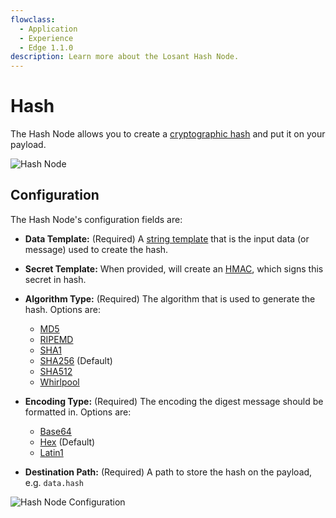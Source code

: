 ```yaml
---
flowclass:
  - Application
  - Experience
  - Edge 1.1.0
description: Learn more about the Losant Hash Node.
---
```


# Hash

The Hash Node allows you to create a [cryptographic hash](https://en.wikipedia.org/wiki/Cryptographic_hash_function) and put it on your payload.

![Hash Node](/images/workflows/logic/hash.png "Hash Node")

## Configuration

The Hash Node's configuration fields are:

* **Data Template:** (Required) A [string template](/workflows/accessing-payload-data/#string-templates) that is the input data (or message) used to create the hash.
* **Secret Template:** When provided, will create an [HMAC](https://en.wikipedia.org/wiki/HMAC), which signs this secret in hash.
* **Algorithm Type:** (Required) The algorithm that is used to generate the hash. Options are:

    * [MD5](https://en.wikipedia.org/wiki/MD5)
    * [RIPEMD](https://en.wikipedia.org/wiki/RIPEMD)
    * [SHA1](https://en.wikipedia.org/wiki/SHA-1)
    * [SHA256](https://en.wikipedia.org/wiki/SHA-2) (Default)
    * [SHA512](https://en.wikipedia.org/wiki/SHA-2)
    * [Whirlpool](https://en.wikipedia.org/wiki/Whirlpool_(cryptography))

* **Encoding Type:** (Required) The encoding the digest message should be formatted in. Options are:

    * [Base64](https://en.wikipedia.org/wiki/Base64)
    * [Hex](https://en.wikipedia.org/wiki/Hexadecimal) (Default)
    * [Latin1](https://en.wikipedia.org/wiki/ISO/IEC_8859-1)

* **Destination Path:** (Required) A path to store the hash on the payload, e.g. `data.hash`

![Hash Node Configuration](/images/workflows/logic/hash-configuration.png "Hash Node Configuration")
